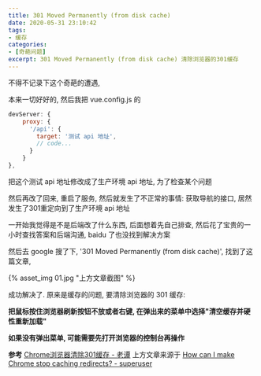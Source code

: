 ```yaml
---
title: 301 Moved Permanently (from disk cache)
date: 2020-05-31 23:10:42
tags: 
- 缓存
categories:
- [奇葩问题]
excerpt: 301 Moved Permanently (from disk cache) 清除浏览器的301缓存
---
```


不得不记录下这个奇葩的遭遇,

本来一切好好的, 然后我把 vue.config.js 的

```js
devServer: {
    proxy: {
      '/api': {
        target: '测试 api 地址',
        // code...
      }
    }
},
```

把这个测试 api 地址修改成了生产环境 api 地址, 为了检查某个问题

然后再改了回来, 重启了服务, 然后就发生了不正常的事情: 获取导航的接口, 居然发生了301重定向到了生产环境 api 地址

一开始我觉得是不是后端改了什么东西, 后面想着先自己排查, 然后花了宝贵的一小时查找答案和后端沟通, baidu 了也没找到解决方案

然后去 google 搜了下, '301 Moved Permanently (from disk cache)', 找到了这篇文章,

{% asset_img 01.jpg "上方文章截图" %}

成功解决了. 原来是缓存的问题, 要清除浏览器的 301 缓存:

**把鼠标按住浏览器刷新按钮不放或者右键, 在弹出来的菜单中选择"清空缓存并硬性重新加载"**

**如果没有弹出菜单, 可能需要先打开浏览器的控制台再操作**

**参考**
[Chrome浏览器清除301缓存 - 老谭](https://laotan.net/clear-chrome-301-disk-cache/)
上方文章来源于
[How can I make Chrome stop caching redirects? - superuser](https://superuser.com/questions/304589/how-can-i-make-chrome-stop-caching-redirects)